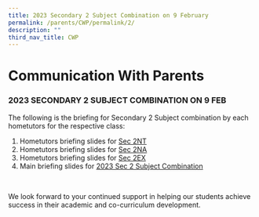 ```yaml
---
title: 2023 Secondary 2 Subject Combination on 9 February
permalink: /parents/CWP/permalink/2/
description: ""
third_nav_title: CWP
---
```




<h1>Communication With Parents</h1>

<h3>2023 SECONDARY 2 SUBJECT COMBINATION ON 9 FEB</h3>
	
The following is the briefing for Secondary 2 Subject combination by each hometutors for the respective class:
1.  Hometutors briefing slides for <a href="/files/2023%20Sec%202%20Sub%20Combi/Sec%202NT%20Subj%20Combi%20briefing%20by%20HTs%20for%20website.pdf">Sec 2NT</a><br>
2.  Hometutors briefing slides for <a href="/files/2023%20Sec%202%20Sub%20Combi/Sec%202NA%20Subj%20Combi%20Briefing%20by%20HTs%20for%20website.pdf">Sec 2NA</a><br>
3.  Hometutors briefing slides for <a href="/files/2023%20Sec%202%20Sub%20Combi/Sec%202E%20Subj%20Combi%20Briefing%20by%20HTs%20for%20website.pdf">Sec 2EX</a><br>
4.  Main briefing slides for <a href="/files/2023%20Sec%202%20Sub%20Combi/Sec%202%20Subj%20combi_2023%20for%20website.pdf">2023 Sec 2 Subject Combination</a><br>
<br>
<p>We look forward to your continued support in helping our students achieve success in their academic and co-curriculum development.